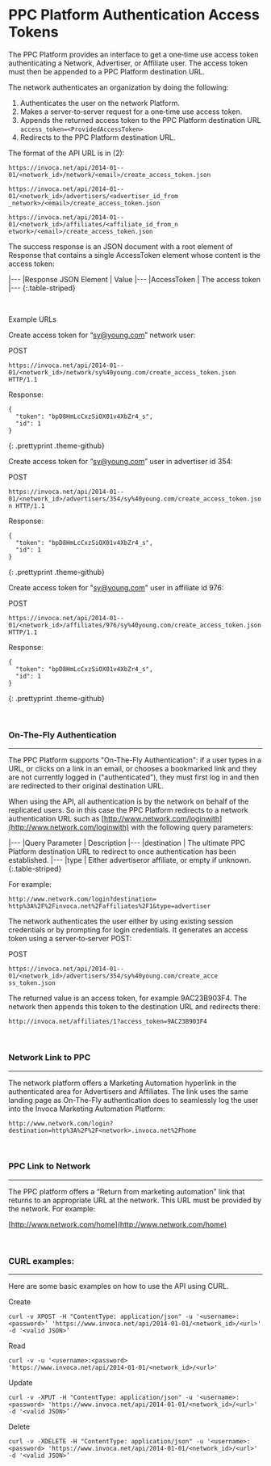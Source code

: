 PPC Platform Authentication Access Tokens
=========================================

The PPC Platform provides an interface to get a one‐time use access token authenticating a
Network, Advertiser, or Affiliate user. The access token must then be appended to a PPC
Platform destination URL.

The network authenticates an organization by doing the following:

1. Authenticates the user on the network Platform.
2. Makes a server‐to‐server request for a one‐time use access token.
3. Appends the returned access token to the PPC Platform destination URL `access_token=<ProvidedAccessToken>`
4. Redirects to the PPC Platform destination URL.

The format of the API URL is in (2):

`https://invoca.net/api/2014-­01-­01/<network_id>/network/<email>/create_access_token.json`

`https://invoca.net/api/2014­-01-­01/<network_id>/advertisers/<advertiser_id_from
_network>/<email>/create_access_token.json`

`https://invoca.net/api/2014­-01-­01/<network_id>/affiliates/<affiliate_id_from_n
etwork>/<email>/create_access_token.json`

The success response is an JSON document with a root element of Response that contains a
single AccessToken element whose content is the access token:

|---
|Response JSON Element | Value
|---
|AccessToken | The access token
|---
{:.table-striped}

<br>

Example URLs

Create access token for “sy@young.com” network user:

POST

`https://invoca.net/api/2014­-01-­01/<network_id>/network/sy%40young.com/create_access_token.json HTTP/1.1`


Response:
<pre><code>{
  "token": "bpD8HmLcCxzSiOX01v­4XbZr4_s",
  "id": 1
}
</code></pre>
{: .prettyprint .theme-github}

Create access token for “sy@young.com” user in advertiser id 354:

POST

`https://invoca.net/api/2014­-01-­01/<network_id>/advertisers/354/sy%40young.com/create_access_token.json HTTP/1.1`

Response:
<pre><code>{
  "token": "bpD8HmLcCxzSiOX01v­4XbZr4_s",
  "id": 1
}
</code></pre>
{: .prettyprint .theme-github}

Create access token for "sy@young.com" user in affiliate id 976:

POST

`https://invoca.net/api/2014­-01-­01/<network_id>/affiliates/976/sy%40young.com/create_access_token.json HTTP/1.1`

Response:
<pre><code>{
  "token": "bpD8HmLcCxzSiOX01v­4XbZr4_s",
  "id": 1
}
</code></pre>
{: .prettyprint .theme-github}

<br>
<h3>
On-The-Fly Authentication
</h3>
<hr>


The PPC Platform supports "On-The-Fly Authentication": if a user types in a URL, or clicks
on a link in an email, or chooses a bookmarked link and they are not currently logged in
("authenticated"), they must first log in and then are redirected to their original destination
URL.

When using the API, all authentication is by the network on behalf of the replicated users.
So in this case the PPC Platform redirects to a network authentication URL such as
[http://www.network.com/loginwith](http://www.network.com/loginwith) with the following query parameters:

|---
|Query Parameter | Description
|---
|destination | The ultimate PPC Platform destination URL to redirect to once authentication has been established.
|---
|type | Either advertiseror affiliate, or empty if unknown.
{:.table-striped}

For example:

`http://www.network.com/login?destination=
http%3A%2F%2Finvoca.net%2Faffiliates%2F1&type=advertiser`

The network authenticates the user either by using existing session credentials or by
prompting for login credentials. It generates an access token using a server‐to‐server
POST:

POST

`https://invoca.net/api/2014­-01-­01/<network_id>/advertisers/354/sy%40young.com/create_acce
ss_token.json`

The returned value is an access token, for example 9AC23B903F4. The network then
appends this token to the destination URL and redirects there:

`http://invoca.net/affiliates/1?access_token=9AC23B903F4`

<br>
<h3>
Network Link to PPC
</h3>
<hr>


The network platform offers a Marketing Automation hyperlink in the authenticated area
for Advertisers and Affiliates. The link uses the same landing page as On-The-Fly
authentication does to seamlessly log the user into the Invoca Marketing Automation
Platform:

`http://www.network.com/login?destination=http%3A%2F%2F<network>.invoca.net%2Fhome`

<br>
<h3>
PPC Link to Network
</h3>
<hr>

The PPC platform offers a “Return from marketing automation” link that returns to an
appropriate URL at the network. This URL must be provided by the network. For
example:

[http://www.network.com/home](http://www.network.com/home)

<br>
<h3>
CURL examples:
</h3>
<hr>


Here are some basic examples on how to use the API using CURL.

Create

`curl -v ­XPOST -H "Content­Type: application/json" -u '<username>:<password>’ 'https://www.invoca.net/api/2014­-01-­01/<network_id>/<url>' -d '<valid JSON>’`

Read

`curl -v -u '<username>:<password> 'https://www.invoca.net/api/2014­-01­-01/<network_id>/<url>'`

Update

`curl­ -v -XPUT -H "Content­Type: application/json" -u '<username>:<password> 'https://www.invoca.net/api/2014­-01-­01/<network_id>/<url>' -d '<valid JSON>’`

Delete

`curl -v -XDELETE -H "Content­Type: application/json" -u '<username>:<password> 'https://www.invoca.net/api/2014­-01­-01/<network_id>/<url>' -d '<valid JSON>’`
